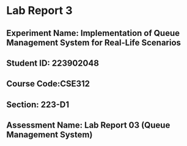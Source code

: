 # Lab Report 3

## Experiment Name: Implementation of Queue Management System for Real-Life Scenarios

## Student ID: 223902048

## Course Code:CSE312

## Section: 223-D1

## Assessment Name: Lab Report 03 (Queue Management System)
